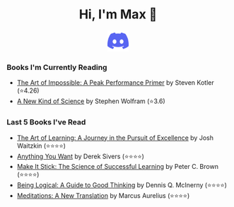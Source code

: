 <h1 align="center">Hi, I'm Max 👋</h1>

<p align="center">
  <a href="https://discordapp.com/channels/@me/USERID/694118037036466187">
    <img alt="Discord" title="Discord" height="48" width="48" src="assets/discordIcon.svg">
  </a>
</p>

### Books I'm Currently Reading

<!-- GOODREADS-LIST:START -->
- [The Art of Impossible: A Peak Performance Primer](https://www.goodreads.com/review/show/4771679903?utm_medium=api&utm_source=rss) by Steven Kotler (⭐️4.26)
- [A New Kind of Science](https://www.goodreads.com/review/show/4668876684?utm_medium=api&utm_source=rss) by Stephen Wolfram (⭐️3.6)
<!-- GOODREADS-LIST:END -->
### Last 5 Books I've Read

<!-- GOODREADS-READ-LIST:START -->
- [The Art of Learning: A Journey in the Pursuit of Excellence](https://www.goodreads.com/review/show/4764921055?utm_medium=api&utm_source=rss) by Josh Waitzkin (⭐⭐⭐⭐)
- [Anything You Want](https://www.goodreads.com/review/show/4764904461?utm_medium=api&utm_source=rss) by Derek Sivers (⭐⭐⭐⭐)
- [Make It Stick: The Science of Successful Learning](https://www.goodreads.com/review/show/4593765139?utm_medium=api&utm_source=rss) by Peter C. Brown (⭐⭐⭐⭐)
- [Being Logical: A Guide to Good Thinking](https://www.goodreads.com/review/show/4573558700?utm_medium=api&utm_source=rss) by Dennis Q. McInerny (⭐⭐⭐⭐)
- [Meditations: A New Translation](https://www.goodreads.com/review/show/4682123972?utm_medium=api&utm_source=rss) by Marcus Aurelius (⭐⭐⭐⭐)
<!-- GOODREADS-READ-LIST:END -->
